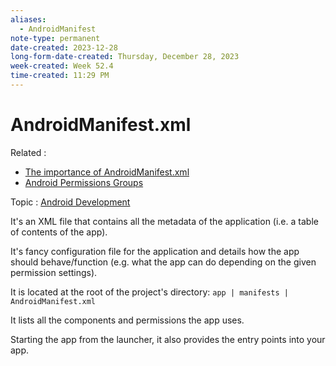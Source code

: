 ```yaml
---
aliases:
  - AndroidManifest
note-type: permanent
date-created: 2023-12-28
long-form-date-created: Thursday, December 28, 2023
week-created: Week 52.4
time-created: 11:29 PM
---
```


# AndroidManifest.xml

Related :

- [The importance of AndroidManifest.xml](../2-literature-notes-📝/The%20importance%20of%20AndroidManifest.xml.md)
- [Android Permissions Groups](Android%20Permissions%20Groups)

Topic : [Android Development](../4-hub-notes-🚉/Android%20Development.md)

It's an XML file that contains all the metadata of the application
(i.e. a table of contents of the app).

It's fancy configuration file for the application and details how the app should
behave/function (e.g. what the app can do depending on the given permission settings).

It is located at the root of the project's directory: `app | manifests | AndroidManifest.xml`

It lists all the components and permissions the app uses.

Starting the app from the launcher, it also provides the entry points into your app.
